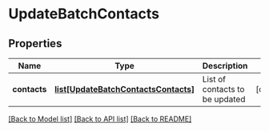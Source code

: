 # UpdateBatchContacts

## Properties
Name | Type | Description | Notes
------------ | ------------- | ------------- | -------------
**contacts** | [**list[UpdateBatchContactsContacts]**](UpdateBatchContactsContacts.md) | List of contacts to be updated | [optional] 

[[Back to Model list]](../README.md#documentation-for-models) [[Back to API list]](../README.md#documentation-for-api-endpoints) [[Back to README]](../README.md)


